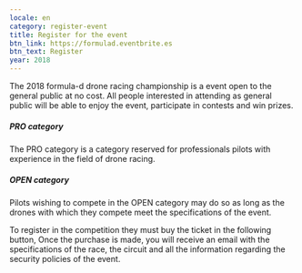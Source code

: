 ```yaml
---
locale: en
category: register-event
title: Register for the event
btn_link: https://formulad.eventbrite.es
btn_text: Register
year: 2018
---
```


The 2018 formula-d drone racing championship is a
event open to the general public at no cost.
All people interested in attending as
general public will be able to enjoy the
event, participate in contests and win prizes.

<h5> <span><span class="text-main-1">PRO</span> category</span></h5>

The PRO category is a category reserved for professionals pilots
with experience in the field
of drone racing.

<h5> <span><span class="text-main-1">OPEN</span> category</span></h5>

Pilots wishing to compete in the OPEN category may do so
as long as the drones with which they compete meet the specifications
of the event.

To register in the competition they must buy the ticket in the following button,
Once the purchase is made, you will receive an email with the specifications
of the race, the circuit and all the information regarding the security policies of
the event.
